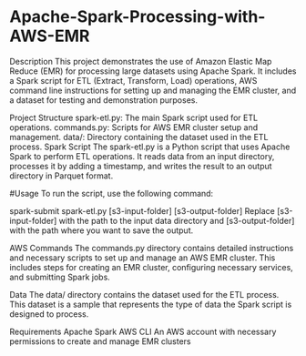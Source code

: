 # Apache-Spark-Processing-with-AWS-EMR
Description
This project demonstrates the use of Amazon Elastic Map Reduce (EMR) for processing large datasets using Apache Spark. It includes a Spark script for ETL (Extract, Transform, Load) operations, AWS command line instructions for setting up and managing the EMR cluster, and a dataset for testing and demonstration purposes.


Project Structure
spark-etl.py: The main Spark script used for ETL operations.
commands.py: Scripts for AWS EMR cluster setup and management.
data/: Directory containing the dataset used in the ETL process.
Spark Script
The spark-etl.py is a Python script that uses Apache Spark to perform ETL operations. It reads data from an input directory, processes it by adding a timestamp, and writes the result to an output directory in Parquet format.

#Usage
To run the script, use the following command:

spark-submit spark-etl.py [s3-input-folder] [s3-output-folder]
Replace [s3-input-folder] with the path to the input data directory and [s3-output-folder] with the path where you want to save the output.

AWS Commands
The commands.py directory contains detailed instructions and necessary scripts to set up and manage an AWS EMR cluster. This includes steps for creating an EMR cluster, configuring necessary services, and submitting Spark jobs.

Data
The data/ directory contains the dataset used for the ETL process. This dataset is a sample that represents the type of data the Spark script is designed to process.

Requirements
Apache Spark
AWS CLI
An AWS account with necessary permissions to create and manage EMR clusters
